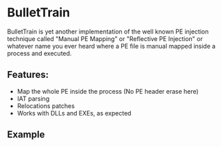 # BulletTrain

BulletTrain is yet another implementation of the well known PE injection technique called "Manual PE Mapping" or "Reflective PE Injection" or whatever name you ever heard where a PE file is manual mapped inside a process and executed.



## Features:

- Map the whole PE inside the process (No PE header erase here)
- IAT parsing 
- Relocations patches
- Works with DLLs and EXEs, as expected


## Example




